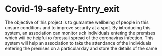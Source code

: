 # Covid-19-safety-Entry_exit


The objective of this project is to guarantee wellbeing of 
people in this unsure conditions and to improve security at a 
spot. By introducing this system, an association can monitor 
sick individuals entering the premises which will be helpful 
to forestall spread of the coronavirus infection. 
This system will help an association to take the attendance 
of the individuals entering the premises on a particular day 
and store the details of the same
